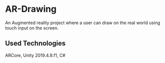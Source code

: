 # AR-Drawing
An Augmented reality project where a user can draw on the real world using touch input on the screen. 

## Used Technologies
ARCore, Unity 2019.4.8.f1, C#
